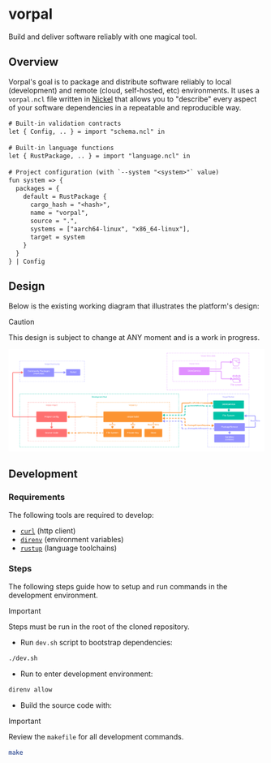 # vorpal

Build and deliver software reliably with one magical tool.

## Overview

Vorpal's goal is to package and distribute software reliably to local (development) and remote (cloud, self-hosted, etc) environments. It uses a `vorpal.ncl` file written in [Nickel](https://nickel-lang.org/) that allows you to "describe" every aspect of your software dependencies in a repeatable and reproducible way.

```nickel
# Built-in validation contracts
let { Config, .. } = import "schema.ncl" in

# Built-in language functions
let { RustPackage, .. } = import "language.ncl" in

# Project configuration (with `--system "<system>"` value)
fun system => {
  packages = {
    default = RustPackage {
      cargo_hash = "<hash>",
      name = "vorpal",
      source = ".",
      systems = ["aarch64-linux", "x86_64-linux"],
      target = system
    }
  }
} | Config
```

## Design

Below is the existing working diagram that illustrates the platform's design:

> [!CAUTION]
> This design is subject to change at ANY moment and is a work in progress.

![vorpal](./vorpal.png)

## Development

### Requirements

The following tools are required to develop:

- [`curl`](https://curl.se) (http client)
- [`direnv`](https://direnv.net) (environment variables)
- [`rustup`](https://rustup.rs) (language toolchains)

### Steps

The following steps guide how to setup and run commands in the development environment.

> [!IMPORTANT]
> Steps must be run in the root of the cloned repository.

- Run `dev.sh` script to bootstrap dependencies:

```bash
./dev.sh
```

- Run to enter development environment:

```bash
direnv allow
```

- Build the source code with:

> [!IMPORTANT]
> Review the `makefile` for all development commands.

```bash
make
```
